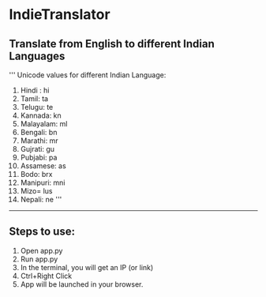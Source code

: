 # IndieTranslator
Translate from English to different Indian Languages
----------------------------------------------------------------------------------------------------------
''' Unicode values for different Indian Language:
1. Hindi : hi
2. Tamil: ta
3. Telugu: te
4. Kannada: kn
5. Malayalam: ml
6. Bengali: bn
7. Marathi: mr
8. Gujrati: gu
9. Pubjabi: pa
10. Assamese: as
11. Bodo: brx
12. Manipuri: mni
13. Mizo= lus
14. Nepali: ne
'''
----------------------------------------------------------------------------------------------------------
Steps to use:
----------------
1. Open app.py
2. Run app.py
3. In the terminal, you will get an IP (or link)
4. Ctrl+Right Click
5. App will be launched in your browser.
